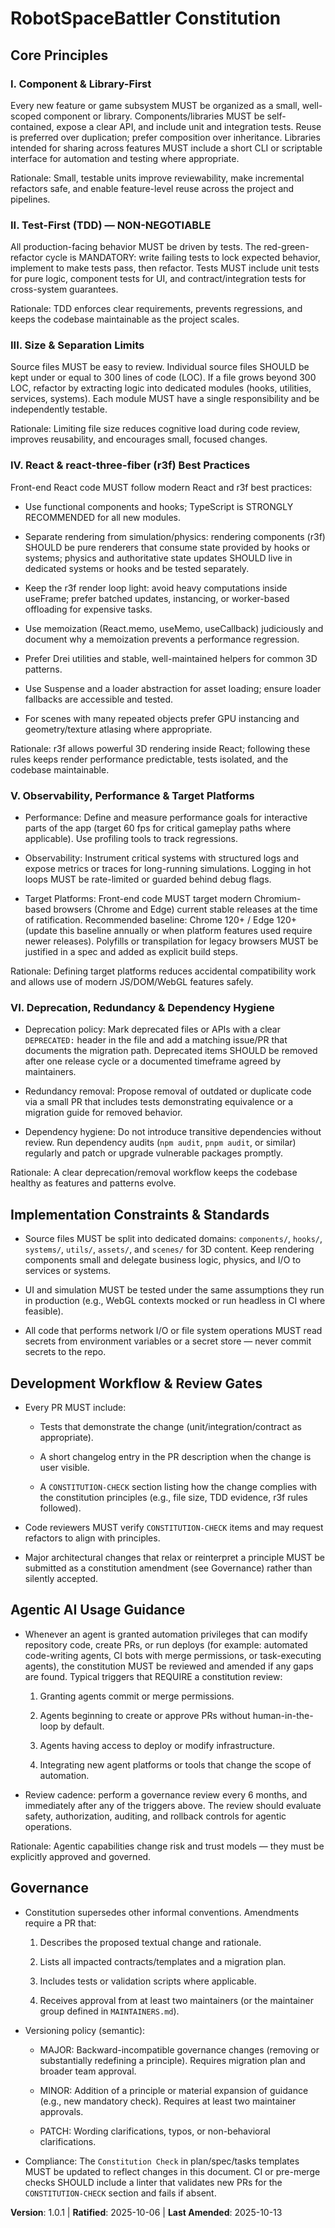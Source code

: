 <!--
SYNC IMPACT REPORT
- Version change: 1.0.0 → 1.0.1
- Modified principles:
  - None (no substantive governance changes)
- Added sections: none
- Removed sections: none
- Repo references updated:
  - .github/copilot-instructions.md → align principle list with current six
  - specs/001-3d-team-vs/plan.md → fix constitution path + version string
- Templates requiring updates:
  - .specify/templates/plan-template.md ✅ reviewed (no changes required)
  - .specify/templates/spec-template.md ✅ reviewed (no changes required)
  - .specify/templates/tasks-template.md ✅ reviewed (no changes required)
  - .specify/templates/agent-file-template.md ✅ reviewed (no changes required)
- Follow-up TODOs:
  - Verify README.md and AGENTS.md references to constitution rules ✅ done
  - Run repository-wide lint/test and update any infra that assumes older
    constitution text (⚠ pending)
-->

# RobotSpaceBattler Constitution

## Core Principles

### I. Component & Library-First
Every new feature or game subsystem MUST be organized as a small, well-scoped component
or library. Components/libraries MUST be self-contained, expose a clear API, and include
unit and integration tests. Reuse is preferred over duplication; prefer composition over
inheritance. Libraries intended for sharing across features MUST include a short CLI or
scriptable interface for automation and testing where appropriate.

Rationale: Small, testable units improve reviewability, make incremental refactors safe,
and enable feature-level reuse across the project and pipelines.

### II. Test-First (TDD) — NON-NEGOTIABLE
All production-facing behavior MUST be driven by tests. The red-green-refactor cycle is
MANDATORY: write failing tests to lock expected behavior, implement to make tests pass,
then refactor. Tests MUST include unit tests for pure logic, component tests for UI, and
contract/integration tests for cross-system guarantees.

Rationale: TDD enforces clear requirements, prevents regressions, and keeps the codebase
maintainable as the project scales.

### III. Size & Separation Limits
Source files MUST be easy to review. Individual source files SHOULD be kept under or equal
to 300 lines of code (LOC). If a file grows beyond 300 LOC, refactor by extracting logic
into dedicated modules (hooks, utilities, services, systems). Each module MUST have a
single responsibility and be independently testable.

Rationale: Limiting file size reduces cognitive load during code review, improves
reusability, and encourages small, focused changes.

### IV. React & react-three-fiber (r3f) Best Practices
Front-end React code MUST follow modern React and r3f best practices:

- Use functional components and hooks; TypeScript is STRONGLY RECOMMENDED for all
  new modules.

- Separate rendering from simulation/physics: rendering components (r3f) SHOULD be pure
  renderers that consume state provided by hooks or systems; physics and authoritative
  state updates SHOULD live in dedicated systems or hooks and be tested separately.

- Keep the r3f render loop light: avoid heavy computations inside useFrame; prefer
  batched updates, instancing, or worker-based offloading for expensive tasks.

- Use memoization (React.memo, useMemo, useCallback) judiciously and document why a
  memoization prevents a performance regression.

- Prefer Drei utilities and stable, well-maintained helpers for common 3D patterns.

- Use Suspense and a loader abstraction for asset loading; ensure loader fallbacks are
  accessible and tested.

- For scenes with many repeated objects prefer GPU instancing and geometry/texture
  atlasing where appropriate.

Rationale: r3f allows powerful 3D rendering inside React; following these rules keeps
render performance predictable, tests isolated, and the codebase maintainable.

### V. Observability, Performance & Target Platforms

- Performance: Define and measure performance goals for interactive parts of the app
  (target 60 fps for critical gameplay paths where applicable). Use profiling tools to
  track regressions.

- Observability: Instrument critical systems with structured logs and expose metrics or
  traces for long-running simulations. Logging in hot loops MUST be rate-limited or
  guarded behind debug flags.

- Target Platforms: Front-end code MUST target modern Chromium-based browsers (Chrome
  and Edge) current stable releases at the time of ratification. Recommended baseline:
  Chrome 120+ / Edge 120+ (update this baseline annually or when platform features used
  require newer releases). Polyfills or transpilation for legacy browsers MUST be
  justified in a spec and added as explicit build steps.

Rationale: Defining target platforms reduces accidental compatibility work and allows
use of modern JS/DOM/WebGL features safely.

### VI. Deprecation, Redundancy & Dependency Hygiene

- Deprecation policy: Mark deprecated files or APIs with a clear `DEPRECATED:` header in
  the file and add a matching issue/PR that documents the migration path. Deprecated
  items SHOULD be removed after one release cycle or a documented timeframe agreed by
  maintainers.

- Redundancy removal: Propose removal of outdated or duplicate code via a small PR that
  includes tests demonstrating equivalence or a migration guide for removed behavior.

- Dependency hygiene: Do not introduce transitive dependencies without review. Run
  dependency audits (`npm audit`, `pnpm audit`, or similar) regularly and patch or
  upgrade vulnerable packages promptly.

Rationale: A clear deprecation/removal workflow keeps the codebase healthy as features
and patterns evolve.

## Implementation Constraints & Standards

- Source files MUST be split into dedicated domains: `components/`, `hooks/`, `systems/`,
  `utils/`, `assets/`, and `scenes/` for 3D content. Keep rendering components small and
  delegate business logic, physics, and I/O to services or systems.

- UI and simulation MUST be tested under the same assumptions they run in production
  (e.g., WebGL contexts mocked or run headless in CI where feasible).

- All code that performs network I/O or file system operations MUST read secrets from
  environment variables or a secret store — never commit secrets to the repo.

## Development Workflow & Review Gates

- Every PR MUST include:

  - Tests that demonstrate the change (unit/integration/contract as appropriate).

  - A short changelog entry in the PR description when the change is user visible.

  - A `CONSTITUTION-CHECK` section listing how the change complies with the
    constitution principles (e.g., file size, TDD evidence, r3f rules followed).

- Code reviewers MUST verify `CONSTITUTION-CHECK` items and may request refactors to
  align with principles.

- Major architectural changes that relax or reinterpret a principle MUST be submitted
  as a constitution amendment (see Governance) rather than silently accepted.

## Agentic AI Usage Guidance

- Whenever an agent is granted automation privileges that can modify repository code,
  create PRs, or run deploys (for example: automated code-writing agents, CI bots with
  merge permissions, or task-executing agents), the constitution MUST be reviewed and
  amended if any gaps are found. Typical triggers that REQUIRE a constitution review:

  1. Granting agents commit or merge permissions.

  2. Agents beginning to create or approve PRs without human-in-the-loop by default.

  3. Agents having access to deploy or modify infrastructure.

  4. Integrating new agent platforms or tools that change the scope of automation.

- Review cadence: perform a governance review every 6 months, and immediately after
  any of the triggers above. The review should evaluate safety, authorization, auditing,
  and rollback controls for agentic operations.

Rationale: Agentic capabilities change risk and trust models — they must be explicitly
approved and governed.

## Governance

- Constitution supersedes other informal conventions. Amendments require a PR that:

  1. Describes the proposed textual change and rationale.

  2. Lists all impacted contracts/templates and a migration plan.

  3. Includes tests or validation scripts where applicable.

  4. Receives approval from at least two maintainers (or the maintainer group defined
     in `MAINTAINERS.md`).

- Versioning policy (semantic):

  - MAJOR: Backward-incompatible governance changes (removing or substantially
    redefining a principle). Requires migration plan and broader team approval.

  - MINOR: Addition of a principle or material expansion of guidance (e.g., new
    mandatory check). Requires at least two maintainer approvals.

  - PATCH: Wording clarifications, typos, or non-behavioral clarifications.

- Compliance: The `Constitution Check` in plan/spec/tasks templates MUST be updated to
  reflect changes in this document. CI or pre-merge checks SHOULD include a linter
  that validates new PRs for the `CONSTITUTION-CHECK` section and fails if absent.

**Version**: 1.0.1 | **Ratified**: 2025-10-06 | **Last Amended**: 2025-10-13
